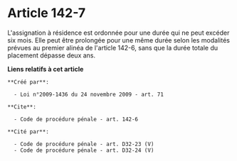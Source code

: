 # Article 142-7

L'assignation à résidence est ordonnée pour une durée qui ne peut excéder six mois. Elle peut être prolongée pour une même
durée selon les modalités prévues au premier alinéa de l'article 142-6, sans que la durée totale du placement dépasse deux
ans.

**Liens relatifs à cet article**

	**Créé par**:

	  - Loi n°2009-1436 du 24 novembre 2009 - art. 71

	**Cite**:

	  - Code de procédure pénale - art. 142-6

	**Cité par**:

	  - Code de procédure pénale - art. D32-23 (V)
	  - Code de procédure pénale - art. D32-24 (V)
